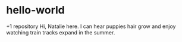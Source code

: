 # hello-world
+1 repository
Hi, Natalie here. 
I can hear puppies hair grow and enjoy watching train tracks expand in the summer.
